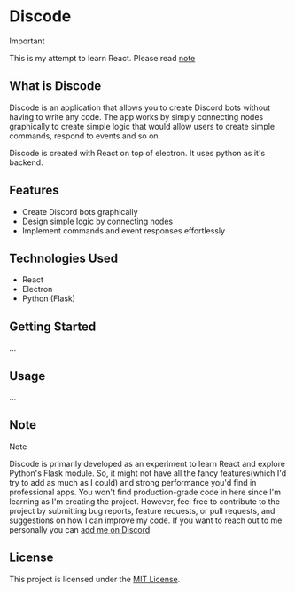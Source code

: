 # Discode

> [!IMPORTANT]  
> This is my attempt to learn React. Please read [note](#note)




## What is  Discode

Discode is an application that allows you to create Discord bots without having to write any code. The app works by simply connecting nodes graphically to create simple logic that would allow users to create simple commands, respond to events and so on.

Discode is created with React on top of electron. It uses python as it's backend.

## Features

- Create Discord bots graphically
- Design simple logic by connecting nodes
- Implement commands and event responses effortlessly

## Technologies Used

- React
- Electron
- Python (Flask)

## Getting Started

...

## Usage

...

## Note

> [!NOTE]  
> Discode is primarily developed as an experiment to learn React and explore Python's Flask module. So, it might not have all the fancy features(which I'd try to add as much as I could) and strong performance you'd find in professional apps. You won't find production-grade code in here since I'm learning as I'm creating the project. However, feel free to contribute to the project by submitting bug reports, feature requests, or pull requests, and suggestions on how I can improve my code. If you want to reach out to me personally you can [add me on Discord](https://discordapp.com/users/652407551849267200)



## License

This project is licensed under the [MIT License](LICENSE).